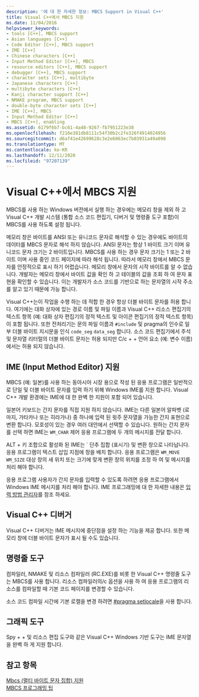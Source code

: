 ```yaml
---
description: '에 대 한 자세한 정보: MBCS Support in Visual C++'
title: Visual C++에서 MBCS 지원
ms.date: 11/04/2016
helpviewer_keywords:
- tools [C++], MBCS support
- Asian languages [C++]
- Code Editor [C++], MBCS support
- IME [C++]
- Chinese characters [C++]
- Input Method Editor [C++], MBCS
- resource editors [C++], MBCS support
- debugger [C++], MBCS support
- character sets [C++], multibyte
- Japanese characters [C++]
- multibyte characters [C++]
- Kanji character support [C++]
- NMAKE program, MBCS support
- double-byte character sets [C++]
- IME [C++], MBCS
- Input Method Editor [C++]
- MBCS [C++], enabling
ms.assetid: 6179f6b7-bc61-4a48-9267-fb7951223e38
ms.openlocfilehash: f216e381db8111c54f30b2c2fe326f4914024956
ms.sourcegitcommit: d6af41e42699628c3e2e6063ec7b03931a49a098
ms.translationtype: MT
ms.contentlocale: ko-KR
ms.lasthandoff: 12/11/2020
ms.locfileid: "97207139"
---
```

# <a name="mbcs-support-in-visual-c"></a>Visual C++에서 MBCS 지원

MBCS를 사용 하는 Windows 버전에서 실행 하는 경우에는 메모리 창을 제외 하 고 Visual C++ 개발 시스템 (통합 소스 코드 편집기, 디버거 및 명령줄 도구 포함)이 MBCS를 사용 하도록 설정 됩니다.

메모리 창은 바이트를 ANSI 또는 유니코드 문자로 해석할 수 있는 경우에도 바이트의 데이터를 MBCS 문자로 해석 하지 않습니다. ANSI 문자는 항상 1 바이트 크기 이며 유니코드 문자 크기는 2 바이트입니다. MBCS를 사용 하는 경우 문자 크기는 1 또는 2 바이트 이며 사용 중인 코드 페이지에 따라 해석 됩니다. 따라서 메모리 창에서 MBCS 문자를 안정적으로 표시 하기 어렵습니다. 메모리 창에서 문자의 시작 바이트를 알 수 없습니다. 개발자는 메모리 창에서 바이트 값을 확인 하 고 테이블의 값을 조회 하 여 문자 표현을 확인할 수 있습니다. 이는 개발자가 소스 코드를 기반으로 하는 문자열의 시작 주소를 알고 있기 때문에 가능 합니다.

Visual C++는이 작업을 수행 하는 데 적합 한 경우 항상 더블 바이트 문자를 허용 합니다. 여기에는 대화 상자에 있는 경로 이름 및 파일 이름과 Visual C++ 리소스 편집기의 텍스트 항목 (예: 대화 상자 편집기의 정적 텍스트 및 아이콘 편집기의 정적 텍스트 항목)이 포함 됩니다. 또한 전처리기는 문의 파일 이름과 `#include` 및 pragma의 인수로 일부 더블 바이트 지시문을 인식 `code_seg` `data_seg` 합니다. 소스 코드 편집기에서 주석 및 문자열 리터럴의 더블 바이트 문자는 허용 되지만 C/c + + 언어 요소 (예: 변수 이름)에서는 허용 되지 않습니다.

## <a name="support-for-the-input-method-editor-ime"></a><a name="_core_support_for_the_input_method_editor_.28.ime.29"></a> IME (Input Method Editor) 지원

MBCS (예: 일본)를 사용 하는 동아시아 시장 용으로 작성 된 응용 프로그램은 일반적으로 단일 및 더블 바이트 문자를 입력 하기 위해 Windows IME를 지원 합니다. Visual C++ 개발 환경에는 IME에 대 한 완벽 한 지원이 포함 되어 있습니다.

일본어 키보드는 간지 문자를 직접 지원 하지 않습니다. IME는 다른 일본어 알파벳 (로마지, 가타카나 또는 히라가나) 중 하나에 입력 된 윗주 문자열을 가능한 간지 표현으로 변환 합니다. 모호성이 있는 경우 여러 대안에서 선택할 수 있습니다. 원하는 간지 문자를 선택 하면 IME는 `WM_CHAR` 제어 응용 프로그램에 두 개의 메시지를 전달 합니다.

ALT + 키 조합으로 활성화 된 IME는 \` 단추 집합 (표시기) 및 변환 창으로 나타납니다. 응용 프로그램이 텍스트 삽입 지점에 창을 배치 합니다. 응용 프로그램은 `WM_MOVE` `WM_SIZE` 대상 창의 새 위치 또는 크기에 맞게 변환 창의 위치를 조정 하 여 및 메시지를 처리 해야 합니다.

응용 프로그램 사용자가 간지 문자를 입력할 수 있도록 하려면 응용 프로그램에서 Windows IME 메시지를 처리 해야 합니다. IME 프로그래밍에 대 한 자세한 내용은 [입력 방법 관리자](/windows/win32/intl/input-method-manager)를 참조 하세요.

## <a name="visual-c-debugger"></a>Visual C++ 디버거

Visual C++ 디버거는 IME 메시지에 중단점을 설정 하는 기능을 제공 합니다. 또한 메모리 창에 더블 바이트 문자가 표시 될 수도 있습니다.

## <a name="command-line-tools"></a>명령줄 도구

컴파일러, NMAKE 및 리소스 컴파일러 (RC.EXE)를 비롯 한 Visual C++ 명령줄 도구는 MBCS를 사용 합니다. 리소스 컴파일러의/c 옵션을 사용 하 여 응용 프로그램의 리소스를 컴파일할 때 기본 코드 페이지를 변경할 수 있습니다.

소스 코드 컴파일 시간에 기본 로캘을 변경 하려면 [#pragma setlocale](../preprocessor/setlocale.md)을 사용 합니다.

## <a name="graphical-tools"></a>그래픽 도구

Spy + + 및 리소스 편집 도구와 같은 Visual C++ Windows 기반 도구는 IME 문자열을 완벽 하 게 지원 합니다.

## <a name="see-also"></a>참고 항목

[Mbcs (멀티 바이트 문자 집합) 지원](../text/support-for-multibyte-character-sets-mbcss.md)<br/>
[MBCS 프로그래밍 팁](../text/mbcs-programming-tips.md)
